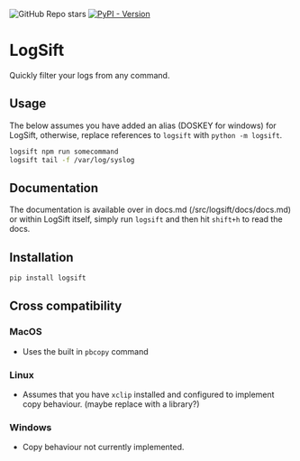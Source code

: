 ![GitHub Repo stars](https://img.shields.io/github/stars/hamolicious/LogSift?style=flat-square&label=Github%20Stars)
[![PyPI - Version](https://img.shields.io/pypi/v/logsift?style=flat-square)](https://pypi.org/project/logsift/)


# LogSift
Quickly filter your logs from any command.

## Usage
The below assumes you have added an alias (DOSKEY for windows) for LogSift, otherwise, replace references to `logsift` with `python -m logsift`.

```bash
logsift npm run somecommand
logsift tail -f /var/log/syslog
```

## Documentation
The documentation is available over in docs.md (/src/logsift/docs/docs.md) or within LogSift itself, simply run `logsift` and then hit `shift+h` to read the docs.

## Installation
```bash
pip install logsift
```

## Cross compatibility
### MacOS
* Uses the built in `pbcopy` command

### Linux
* Assumes that you have `xclip` installed and configured to implement copy behaviour. (maybe replace with a library?)

### Windows
* Copy behaviour not currently implemented.
